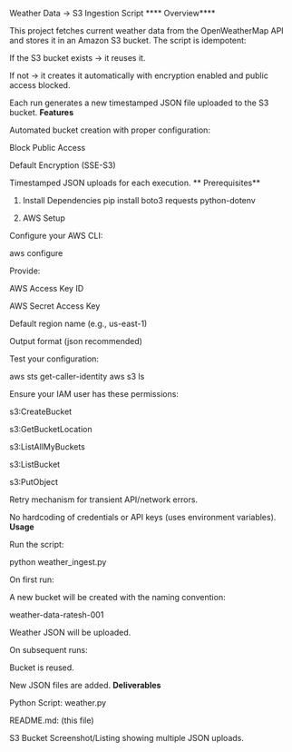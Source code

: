Weather Data → S3 Ingestion Script
**** Overview****

This project fetches current weather data from the OpenWeatherMap API
 and stores it in an Amazon S3 bucket.
The script is idempotent:

If the S3 bucket exists → it reuses it.

If not → it creates it automatically with encryption enabled and public access blocked.

Each run generates a new timestamped JSON file uploaded to the S3 bucket.
 **Features**

Automated bucket creation with proper configuration:

Block Public Access

Default Encryption (SSE-S3)

Timestamped JSON uploads for each execution.
** Prerequisites**
1. Install Dependencies
pip install boto3 requests python-dotenv

2. AWS Setup

Configure your AWS CLI:

aws configure


Provide:

AWS Access Key ID

AWS Secret Access Key

Default region name (e.g., us-east-1)

Output format (json recommended)

Test your configuration:

aws sts get-caller-identity
aws s3 ls


Ensure your IAM user has these permissions:

s3:CreateBucket

s3:GetBucketLocation

s3:ListAllMyBuckets

s3:ListBucket

s3:PutObject

Retry mechanism for transient API/network errors.

No hardcoding of credentials or API keys (uses environment variables).
**Usage**

Run the script:

python weather_ingest.py


On first run:

A new bucket will be created with the naming convention:

weather-data-ratesh-001


Weather JSON will be uploaded.

On subsequent runs:

Bucket is reused.

New JSON files are added.
 **Deliverables**

Python Script: weather.py

README.md: (this file)

S3 Bucket Screenshot/Listing showing multiple JSON uploads.
